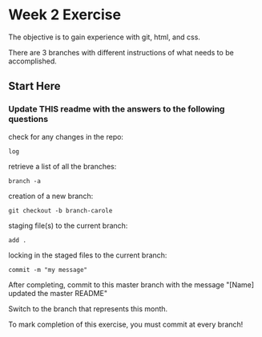 # Week 2 Exercise

The objective is to gain experience with git, html, and css.

There are 3 branches with different instructions of what needs to be accomplished.

## Start Here

### Update THIS readme with the answers to the following questions

check for any changes in the repo:

```git
log
```

retrieve a list of all the branches:

```git
branch -a
```

creation of a new branch:

```git
git checkout -b branch-carole
```

staging file(s) to the current branch:

```git
add .
```

locking in the staged files to the current branch:

```git
commit -m "my message"
```

After completing, commit to this master branch with the message "[Name] updated the master README"

Switch to the branch that represents this month.

To mark completion of this exercise, you must commit at every branch!
